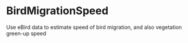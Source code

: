 # BirdMigrationSpeed
Use eBird data to estimate speed of bird migration, and also vegetation green-up speed
